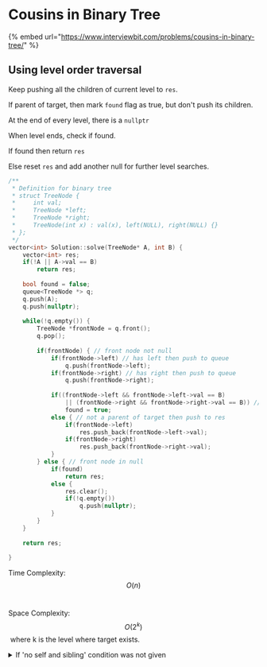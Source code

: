 # Cousins in Binary Tree

{% embed url="https://www.interviewbit.com/problems/cousins-in-binary-tree/" %}

## Using level order traversal

Keep pushing all the children of current level to `res`.

If parent of target, then mark `found` flag as true, but don't push its children.

At the end of every level, there is a `nullptr`

When level ends, check if found.

If found then return `res`

Else reset `res` and add another null for further level searches.&#x20;

```cpp
/**
 * Definition for binary tree
 * struct TreeNode {
 *     int val;
 *     TreeNode *left;
 *     TreeNode *right;
 *     TreeNode(int x) : val(x), left(NULL), right(NULL) {}
 * };
 */
vector<int> Solution::solve(TreeNode* A, int B) {
    vector<int> res;
    if(!A || A->val == B) 
        return res;
        
    bool found = false;
    queue<TreeNode *> q;
    q.push(A);
    q.push(nullptr);
    
    while(!q.empty()) {
        TreeNode *frontNode = q.front();
        q.pop();
        
        if(frontNode) { // front node not null
            if(frontNode->left) // has left then push to queue
                q.push(frontNode->left);
            if(frontNode->right) // has right then push to queue
                q.push(frontNode->right);
                
            if((frontNode->left && frontNode->left->val == B)
                || (frontNode->right && frontNode->right->val == B)) // is a parent of target
                found = true; 
            else { // not a parent of target then push to res
                if(frontNode->left)
                    res.push_back(frontNode->left->val);
                if(frontNode->right)
                    res.push_back(frontNode->right->val);
            }
        } else { // front node in null
            if(found)
                return res;
            else {
                res.clear();
                if(!q.empty())
                    q.push(nullptr);
            }
        }
    }
    
    return res;
    
}
```

Time Complexity: $$O(n)$$​

Space Complexity: $$O(2^k)$$​ where k is the level where target exists.&#x20;

<details>

<summary>If 'no self and sibling' condition was not given</summary>

This solution returns a vector of all the nodes that are cousins of each, including the node in question and the node's sibling

```cpp
/**
 * Definition for binary tree
 * struct TreeNode {
 *     int val;
 *     TreeNode *left;
 *     TreeNode *right;
 *     TreeNode(int x) : val(x), left(NULL), right(NULL) {}
 * };
 */
vector<int> Solution::solve(TreeNode* A, int B) {
    queue<TreeNode *> q;
    q.push(A);
    q.push(nullptr);
    vector<int> cousins;
    bool found = false;
    
    while(!q.empty()) {
        TreeNode *frontNode = q.front();
        q.pop();
        
        if(frontNode) {
            cousins.push_back(frontNode->val);
            if(frontNode->val == B)
                found = true;
                
            if(frontNode->left)
                q.push(frontNode->left);
            if(frontNode->right) 
                q.push(frontNode->right);
        } else {
            if(found)
                return cousins;
            else {
                cousins.clear();
                if(!q.empty())
                    q.push(nullptr);
            }
        }
    }
    return cousins;
}
```

</details>
